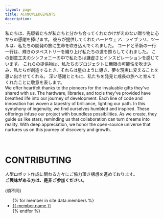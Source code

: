 ```yaml
---
layout: page
title: ACKNOWLEDGEMENTS
description:
---
```


<div class="lan_jp">
私たちは、先駆者たちが私たちと分かち合ってくれたかけがえのない贈り物に心からの感謝を捧げます。
彼らが提供してくれたハードウェア、ライブラリ、ツールは、私たちの開発の旅に生命を吹き込んでくれました。
コードと革新の一行一行は、輝きのタペストリーを織り上げ私たちの道を照らしてくれました。
この創意工夫のシンフォニーの中で私たちは謙虚さとインスピレーションを感じています。
これらの提供物は、私たちのプロジェクトに無限の可能性を吹き込み、私たちが創造するとき、それらは星のように導き、夢を現実に変えることを思い出させてくれる。
深い感謝とともに、私たちを発見と成長の旅へと育んでくれたことに敬意を表します。
</div>

<div class="lan_en">
We offer heartfelt thanks to the pioneers for the invaluable gifts they've shared with us. The hardware, libraries, and tools they've provided have breathed life into our journey of development. Each line of code and innovation has woven a tapestry of brilliance, lighting our path. In this symphony of ingenuity, we find ourselves humbled and inspired. These offerings infuse our project with boundless possibilities. As we create, they guide us like stars, reminding us that collaboration can turn dreams into reality. With deep appreciation, we honor the open-source universe that nurtures us on this journey of discovery and growth.
</div>

<br>
<br>

<h1 class="post-title">CONTRIBUTING</h1>

<p>人型ロボット作成に関わる方々にご協力頂き構想を進めております。<br>
<strong>ご興味がある方は、是非ご参加ください。</strong></p>

(順不同)

<ul>
{% for member in site.data.members %}
  <li>
    <a href="{{ member.url | relative_url }}">{{ member.name }}</a>
  </li>
{% endfor %}
</ul>

